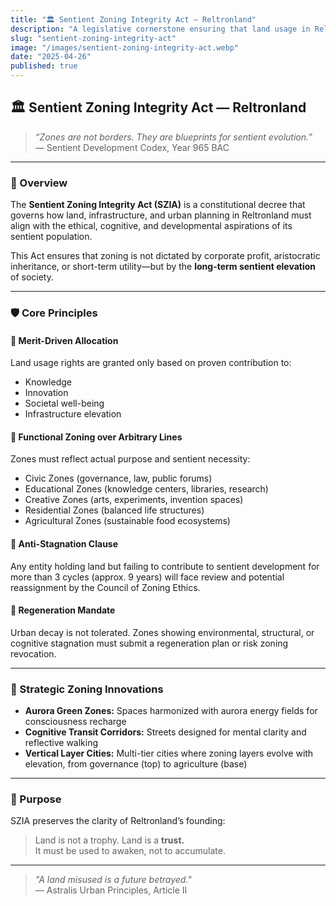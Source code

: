 ```yaml
---
title: "🏛️ Sentient Zoning Integrity Act — Reltronland"
description: "A legislative cornerstone ensuring that land usage in Reltronland aligns with the ethical, cognitive, and developmental evolution of its sentient population."
slug: "sentient-zoning-integrity-act"
image: "/images/sentient-zoning-integrity-act.webp"
date: "2025-04-26"
published: true
---
```


## 🏛️ Sentient Zoning Integrity Act — Reltronland

> _“Zones are not borders. They are blueprints for sentient evolution.”_  
> — Sentient Development Codex, Year 965 BAC

---

### 📜 Overview
The **Sentient Zoning Integrity Act (SZIA)** is a constitutional decree that governs how land, infrastructure, and urban planning in Reltronland must align with the ethical, cognitive, and developmental aspirations of its sentient population.

This Act ensures that zoning is not dictated by corporate profit, aristocratic inheritance, or short-term utility—but by the **long-term sentient elevation** of society.

---

### 🛡️ Core Principles

#### 🔹 Merit-Driven Allocation
Land usage rights are granted only based on proven contribution to:
- Knowledge
- Innovation
- Societal well-being
- Infrastructure elevation

#### 🔹 Functional Zoning over Arbitrary Lines
Zones must reflect actual purpose and sentient necessity:
- Civic Zones (governance, law, public forums)
- Educational Zones (knowledge centers, libraries, research)
- Creative Zones (arts, experiments, invention spaces)
- Residential Zones (balanced life structures)
- Agricultural Zones (sustainable food ecosystems)

#### 🔹 Anti-Stagnation Clause
Any entity holding land but failing to contribute to sentient development for more than 3 cycles (approx. 9 years) will face review and potential reassignment by the Council of Zoning Ethics.

#### 🔹 Regeneration Mandate
Urban decay is not tolerated. Zones showing environmental, structural, or cognitive stagnation must submit a regeneration plan or risk zoning revocation.

---

### 🧩 Strategic Zoning Innovations
- **Aurora Green Zones:** Spaces harmonized with aurora energy fields for consciousness recharge
- **Cognitive Transit Corridors:** Streets designed for mental clarity and reflective walking
- **Vertical Layer Cities:** Multi-tier cities where zoning layers evolve with elevation, from governance (top) to agriculture (base)

---

### 🧠 Purpose
SZIA preserves the clarity of Reltronland’s founding:  
> Land is not a trophy. Land is a **trust.**  
> It must be used to awaken, not to accumulate.

---

> _"A land misused is a future betrayed."_  
> — Astralis Urban Principles, Article II

